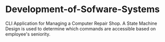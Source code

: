 # Development-of-Sofware-Systems
CLI Application for Managing a Computer Repair Shop.  A State Machine Design is used to determine which commands are accessible based on employee's seniority.
